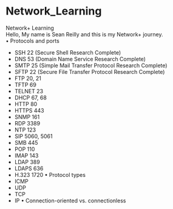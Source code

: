 # Network_Learning<br/>
Network+ Learning <br/>
Hello, My name is Sean Reilly and this is my Network+ journey.<br/>
• Protocols and ports
- SSH 22          (Secure Shell Research Complete)
- DNS 53          (Domain Name Service Research Complete)
- SMTP 25         (Simple Mail Transfer Protocol Research Complete)
- SFTP 22         (Secure File Transfer Protocol Research Complete)
- FTP 20, 21
- TFTP 69
- TELNET 23
- DHCP 67, 68
- HTTP 80
- HTTPS 443
- SNMP 161
- RDP 3389
- NTP 123
- SIP 5060, 5061
- SMB 445
- POP 110
- IMAP 143
- LDAP 389
- LDAPS 636
- H.323 1720
• Protocol types
- ICMP
- UDP
- TCP
- IP
• Connection-oriented vs. connectionless
